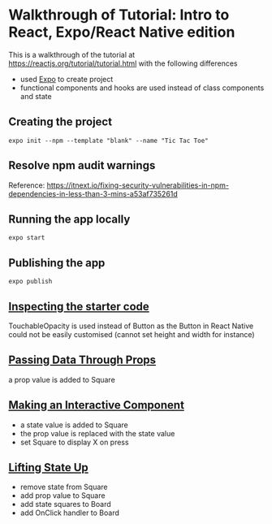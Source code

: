 # Walkthrough of Tutorial: Intro to React, Expo/React Native edition

This is a walkthrough of the tutorial at https://reactjs.org/tutorial/tutorial.html with the following differences

- used [Expo](https://expo.io/) to create project
- functional components and hooks are used instead of class components and state

## Creating the project

```
expo init --npm --template "blank" --name "Tic Tac Toe"
```

## Resolve npm audit warnings

Reference: https://itnext.io/fixing-security-vulnerabilities-in-npm-dependencies-in-less-than-3-mins-a53af735261d

## Running the app locally

```
expo start
```

## Publishing the app

```
expo publish
```

## [Inspecting the starter code](https://reactjs.org/tutorial/tutorial.html#inspecting-the-starter-code)

TouchableOpacity is used instead of Button as the Button in React Native could not be easily customised (cannot set height and
width for instance)

## [Passing Data Through Props](https://reactjs.org/tutorial/tutorial.html#passing-data-through-props)

a prop value is added to Square

## [Making an Interactive Component](https://reactjs.org/tutorial/tutorial.html#making-an-interactive-component)

- a state value is added to Square
- the prop value is replaced with the state value
- set Square to display X on press

## [Lifting State Up](https://reactjs.org/tutorial/tutorial.html#lifting-state-up)

- remove state from Square
- add prop value to Square
- add state squares to Board
- add OnClick handler to Board

